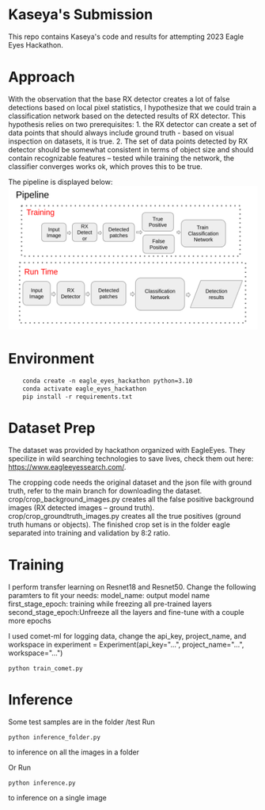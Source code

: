 # Kaseya's Submission

This repo contains Kaseya's code and results for attempting 2023 Eagle Eyes Hackathon.

# Approach

With the observation that the base RX detector creates a lot of false detections based on local pixel statistics, I hypothesize that we could train a classification network based on the detected results of RX detector. This hypothesis relies on two prerequisites: 1. the RX detector can create a set of data points that should always include ground truth - based on visual inspection on datasets, it is true. 2. The set of data points detected by RX detector should be somewhat consistent in terms of object size and should contain recognizable features – tested while training the network, the classifier converges works ok, which proves this to be true.

The pipeline is displayed below: 
![System pipeline](images/pipeline.png)

# Environment

```
    conda create -n eagle_eyes_hackathon python=3.10
    conda activate eagle_eyes_hackathon
    pip install -r requirements.txt
```

# Dataset Prep
The dataset was provided by hackathon organized with EagleEyes. They specilize in wild searching technologies to save lives, check them out here: https://www.eagleeyessearch.com/. 

The cropping code needs the original dataset and the json file with ground truth, refer to the main branch for downloading the dataset. crop/crop_background_images.py creates all the false positive background images (RX detected images – ground truth). crop/crop_groundtruth_images.py creates all the true positives (ground truth humans or objects). The finished crop set is in the folder eagle separated into training and validation by 8:2 ratio.

# Training
I perform transfer learning on Resnet18 and Resnet50. 
Change the following paramters to fit your needs:
model_name: output model name
first_stage_epoch: training while freezing all pre-trained layers
second_stage_epoch:Unfreeze all the layers and fine-tune with a couple more epochs

I used comet-ml for logging data, change the api_key, project_name, and workspace in experiment = Experiment(api_key="...", project_name="...", workspace="...")

```
python train_comet.py
```

# Inference
Some test samples are in the folder /test
Run 
```
python inference_folder.py
``` 
to inference on all the images in a folder

Or Run 
```
python inference.py

``` 
to inference on a single image



